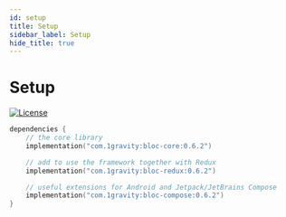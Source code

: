 ```yaml
---
id: setup
title: Setup
sidebar_label: Setup
hide_title: true
---
```


# Setup

[![License](https://img.shields.io/badge/License-Apache%202.0-blue.svg)](http://www.apache.org/licenses/LICENSE-2.0)

```kotlin
dependencies {
    // the core library
    implementation("com.1gravity:bloc-core:0.6.2")

    // add to use the framework together with Redux
    implementation("com.1gravity:bloc-redux:0.6.2")

    // useful extensions for Android and Jetpack/JetBrains Compose
    implementation("com.1gravity:bloc-compose:0.6.2")
}
```
